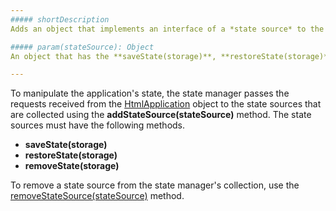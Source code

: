 ```yaml
---
##### shortDescription
Adds an object that implements an interface of a *state source* to the state manager's collection of state sources.

##### param(stateSource): Object
An object that has the **saveState(storage)**, **restoreState(storage)** and **removeState(storage)** methods to manipulate a particular state in the application.

---
```

To manipulate the application's state, the state manager passes the requests received from the [HtmlApplication](/api-reference/40%20SPA%20Framework/HtmlApplication '/Documentation/ApiReference/SPA_Framework/HtmlApplication/') object to the state sources that are collected using the **addStateSource(stateSource)** method. The state sources must have the following methods.

- **saveState(storage)**
- **restoreState(storage)**
- **removeState(storage)**

To remove a state source from the state manager's collection, use the [removeStateSource(stateSource)](/api-reference/40%20SPA%20Framework/StateManager/3%20Methods/removeStateSource(stateSource).md '/Documentation/ApiReference/SPA_Framework/StateManager/Methods/#removeStateSourcestateSource') method.